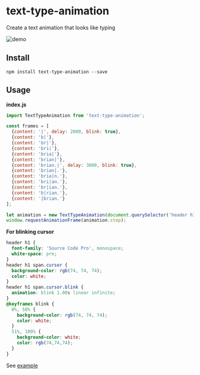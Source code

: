 # text-type-animation

Create a text animation that looks like typing

![demo](https://user-images.githubusercontent.com/712014/29747839-0c1f82b8-8abc-11e7-8aef-bd5319c0436b.gif)

## Install

```
npm install text-type-animation --save
```

## Usage

**index.js**

```js
import TextTypeAnimation from 'text-type-animation';

const frames = [
  {content: '|', delay: 2000, blink: true},
  {content: 'b|'},
  {content: 'br|'},
  {content: 'bri|'},
  {content: 'bria|'},
  {content: 'brian|'},
  {content: 'brian.|', delay: 3000, blink: true},
  {content: 'brian|.'},
  {content: 'bria|n.'},
  {content: 'bri|an.'},
  {content: 'br|ian.'},
  {content: 'b|rian.'},
  {content: '|brian.'}
];

let animation = new TextTypeAnimation(document.querySelector('header h1'), frames);
window.requestAnimationFrame(animation.step);
```

**For blinking cursor**

```css
header h1 {
  font-family: 'Source Code Pro', monospace;
  white-space: pre;
}
header h1 span.cursor {
  background-color: rgb(74, 74, 74);
  color: white;
}
header h1 span.cursor.blink {
  animation: blink 1.00s linear infinite;
}
@keyframes blink {
  0%, 50% {
    background-color: rgb(74, 74, 74);
    color: white;
  }
  51%, 100% {
    background-color: white;
    color: rgb(74,74,74);
  }
}
```

See [example](https://bayne.github.io/text-type-animation/)
